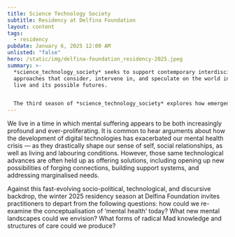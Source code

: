 ```yaml
---
title: Science Technology Society
subtitle: Residency at Delfina Foundation
layout: content
tags:
  - residency
pubdate: January 6, 2025 12:00 AM
unlisted: "false"
hero: /static/img/delfina-foundation_residency-2025.jpeg
summary: >-
  *science_technology_society* seeks to support contemporary interdisciplinary
  approaches that consider, intervene in, and speculate on the world in which we
  live and its possible futures.


  The third season of *science_technology_society* explores how emergent technologies complicate our understanding of mental well-being. The season probes the potential for intersecting art, science, and technology to reimagine mental health support, justice, and pride.
---
```

We live in a time in which mental suffering appears to be both increasingly profound and ever-proliferating. It is common to hear arguments about how the development of digital technologies has exacerbated our mental health crisis — as they drastically shape our sense of self, social relationships, as well as living and labouring conditions. However, those same technological advances are often held up as offering solutions, including opening up new possibilities of forging connections, building support systems, and addressing marginalised needs.

Against this fast-evolving socio-political, technological, and discursive backdrop, the winter 2025 residency season at Delfina Foundation invites practitioners to depart from the following questions: how could we re-examine the conceptualisation of ‘mental health’ today? What new mental landscapes could we envision? What forms of radical Mad knowledge and structures of care could we produce?